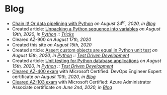 # Blog



* [Chain it! Or data pipelining with Python](2020-08-24-chain-it-python-data-pipeline.md)
  *on August 24<sup>th</sup>, 2020, in [Blog](../blog/index.md)*
* Created article: [Unpacking a Python sequence into variables](../python/tricks/python-trick-unpack-a-sequence-into-variables.md)
  *on August 19th, 2020, in [Python](../python/index.md) :: [Tricks](../python/tricks/index.md)*
* Cleared AZ-900
  *on August 17th, 2020*
* Created this site
  *on August 15th, 2020*
* Created article: [Assert custom objects are equal in Python unit test](../python/tdd/python-unittest-assert-custom-objects-are-equal.md)
  *on August 15th, 2020, in [Python](../python/index.md) :: [Test Driven Development](../python/tdd/index.md)*
* Created article: [Unit testing for Python database applications](../python/tdd/python-unittest-database-applications.md)
  *on August 15th, 2020, in [Python](../python/index.md) :: [Test Driven Development](../python/tdd/index.md)*
* [Cleared AZ-400 exam](../blog/2020-08-10-cleared-az-400.md) with Microsoft Certified: DevOps Engineer Expert certificate
  *on August 10th, 2020, in [Blog](../blog/index.md)*
* [Cleared AZ-103 exam](../blog/2020-06-02-cleared-az-103.md) with Microsoft Certified: Azure Administrator Associate certificate
  *on June 2nd, 2020, in [Blog](../blog/index.md)*


